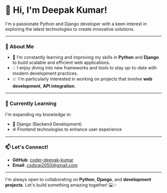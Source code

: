 # 👋 Hi, I'm Deepak Kumar!

I'm a passionate Python and Django developer with a keen interest in exploring the latest technologies to create innovative solutions. 

---

### 👀 About Me

- 🚀 I’m constantly learning and improving my skills in **Python** and **Django** to build scalable and efficient web applications.
- 💡 I enjoy diving into new frameworks and tools to stay up-to-date with modern development practices.
- 📈 I'm particularly interested in working on projects that involve **web development**, **API integration**.

---

### 🌱 Currently Learning

I'm expanding my knowledge in:
- 🧩 Django (Backend Development)
- 🌐 Frontend technologies to enhance user experience

---

### 📫 Let's Connect!

- **GitHub**: [coder-deepak-kumar](https://github.com/coder-deepak-kumar)
- **Email**: csdsraj2050@gmail.com 

---

I'm always open to collaborating on **Python**, **Django**, and **development projects**. Let's build something amazing together! 💻✨
